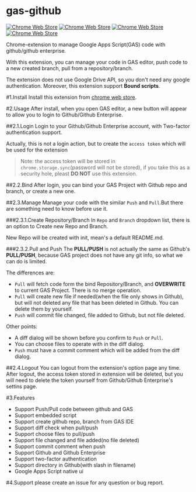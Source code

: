 # gas-github
[![Chrome Web Store](https://img.shields.io/chrome-web-store/v/lfjcgcmkmjjlieihflfhjopckgpelofo.svg)](https://chrome.google.com/webstore/detail/google-apps-script-github/lfjcgcmkmjjlieihflfhjopckgpelofo)
[![Chrome Web Store](https://img.shields.io/chrome-web-store/d/lfjcgcmkmjjlieihflfhjopckgpelofo.svg)](https://chrome.google.com/webstore/detail/google-apps-script-github/lfjcgcmkmjjlieihflfhjopckgpelofo)
[![Chrome Web Store](https://img.shields.io/chrome-web-store/rating/lfjcgcmkmjjlieihflfhjopckgpelofo.svg)](https://chrome.google.com/webstore/detail/google-apps-script-github/lfjcgcmkmjjlieihflfhjopckgpelofo)
[![Chrome Web Store](https://img.shields.io/chrome-web-store/rating-count/lfjcgcmkmjjlieihflfhjopckgpelofo.svg)](https://chrome.google.com/webstore/detail/google-apps-script-github/lfjcgcmkmjjlieihflfhjopckgpelofo)

Chrome-extension to manage Google Apps Script(GAS) code with github/github enterprise.

With this extension, you can manage your code in GAS editor, push code to a new created branch, pull from a repository/branch.

The extension does not use Google Drive API, so you don't need any google authentication. Moreover, this extension support **Bound scripts**.


#1.Install
Install this extension from [chrome web store](https://chrome.google.com/webstore/detail/lfjcgcmkmjjlieihflfhjopckgpelofo).

#2.Usage
After install, when you open GAS editor, a new button will appear to allow you to login to Github/Github Enterprise.

##2.1.Login
Login to your Github/Github Enterprise account, with Two-factor authentication support.

Actually, this is not a login action, but to create the `access token` which will be used for the extension
>Note: the access token will be stored in `chrome.storage.sync`(password will not be stored), if you take this as a security hole, pleast **DO NOT** use this extension.

##2.2.Bind
After login, you can bind your GAS Project with Github repo and branch, or create a new one.

##2.3.Manage
Manage your code with the similar `Push` and `Pull`.But there are something need to know before use it.

###2.3.1.Create Repository/Branch
In `Repo` and `Branch` dropdown list, there is an option to Create new Repo and Branch.

New Repo will be created with init, mean's a default README.md.

###2.3.2.Pull and Push
The **PULL/PUSH** is not actually the same as Github's **PULL/PUSH**, because GAS project does not have any git info, so what we can do is limited.

The differences are:

- `Pull` will fetch code form the bind Repository/Branch, and **OVERWRITE** to current GAS Project. There is no merge operation.
- `Pull` will create new file if needed(when the file only shows in Github), but will not deleted any file that has been deleted in Github. You can delete them by yourself.
- `Push` will commit file changed, file added to Github, but not file deleted.

Other points:
- A diff dialog will be shown before you confirm to `Push` or `Pull`.
- You can choose files to operate with in the diff dialog.
- `Push` must have a commit comment which will be added from the diff dialog.

##2.4.Logout
You can logout from the extension's option page any time. After logout, the access token stored in extension will be deleted, 
but you will need to delete the token yourself from Github/Github Enterprise's settins page.

#3.Features

 - Support Push/Pull code between github and GAS
 - Support embedded script
 - Support create github repo, branch from GAS IDE
 - Support diff check when pull/push
 - Support choose files to pull/push
 - Support file changed and file added(no file deleted)
 - Support commit comment when push
 - Support Github and Github Enterprise
 - Support two-factor authentication
 - Support directory in Github(with slash in filename)
 - Google Apps Script native ui

#4.Support
please create an issue for any question or bug report.
